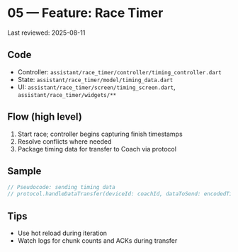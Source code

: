 # 05 — Feature: Race Timer

Last reviewed: 2025-08-11

## Code

- Controller: `assistant/race_timer/controller/timing_controller.dart`
- State: `assistant/race_timer/model/timing_data.dart`
- UI: `assistant/race_timer/screen/timing_screen.dart`, `assistant/race_timer/widgets/**`

## Flow (high level)

1. Start race; controller begins capturing finish timestamps
2. Resolve conflicts where needed
3. Package timing data for transfer to Coach via protocol

## Sample

```dart
// Pseudocode: sending timing data
// protocol.handleDataTransfer(deviceId: coachId, dataToSend: encodedTiming, isReceiving: false, shouldContinueTransfer: () => mounted);
```

## Tips

- Use hot reload during iteration
- Watch logs for chunk counts and ACKs during transfer
